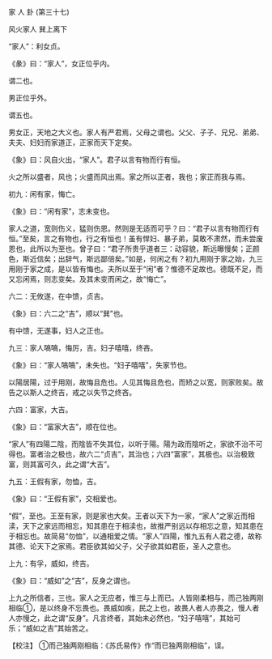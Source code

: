 家 人 卦 (第三十七)

风火家人 巽上离下

“家人”：利女贞。

《彖》曰：“家人”，女正位乎内。

谓二也。

男正位乎外。

谓五也。

男女正，天地之大义也。家人有严君焉，父母之谓也。父父、子子、兄兄、弟弟、夫夫、妇妇而家道正，正家而天下定矣。

《象》曰：风自火出，“家人”。君子以言有物而行有恒。

火之所以盛者，风也；火盛而风出焉。家之所以正者，我也；家正而我与焉。

初九：闲有家，悔亡。

《象》曰：“闲有家”，志未变也。

家人之道，宽则伤义，猛则伤恩。然则是无适而可乎？曰：“君子以言有物而行有恒。”至矣，言之有物也，行之有恒也！虽有悍妇、暴子弟，莫敢不肃然，而未尝废恩也，此所以为至也。曾子曰：“君子所贵乎道者三：动容貌，斯远曝慢矣；正颜色，斯近信矣；出辞气，斯远鄙倍矣。”如是，何闲之有？初九用刚于家之始，九三用刚于家之成，是以皆有悔也。夫所以至于“闲”者？惟德不足故也。德既不足，而又忘闲焉，则志变矣。及其未变而闲之，故“悔亡”。

六二：无攸遂，在中馈，贞吉。

《象》曰：六二之“吉”，顺以“巽”也。

有中馈，无遂事，妇人之正也。

九三：家人嗃嗃，悔厉，吉。妇子嘻嘻，终吝。

《象》曰：“家人嗃嗃”，未失也。“妇子嘻嘻”，失家节也。

以陽居陽，过于用刚，故悔且危也。人见其悔且危也，而矫之以宽，则家败矣。故告之以斯人之终吉，戒之以失节之终吝。

六四：富家，大吉。

《象》曰：“富家大吉”，顺在位也。

“家人”有四陽二陰，而陰皆不失其位，以听于陽。陽为政而陰听之，家欲不治不可得也。富者治之极也，故六二“贞吉”，其治也；六四“富家”，其极也。以治极致富，则其富可久，此之谓“大吉”。

九五：王假有家，勿恤，吉。

《象》曰：“王假有家”，交相爱也。

“假”，至也。王至有家，则是家也大矣。王者以天下为一家，“家人”之家近而相渎，天下之家远而相忘，知其患在于相渎也，故推严别远以存相忘之意，知其患在于相忘也。故简易“勿恤”，以通相爱之情。“家人”四陽，惟九五有人君之德，故称其德、论天下之家焉。君臣欲其如父子，父子欲其如君臣，圣人之意也。

上九：有孚，威如，终吉。

《象》曰：“威如”之“吉”，反身之谓也。

上九之所信者，三也。家人之无应者，惟三与上而已。人皆刚柔相与，而己独两刚相临①，是以终身不忘畏也。畏威如疾，民之上也，故畏人者人亦畏之，慢人者人亦慢之，此之谓“反身”。凡言终者，其始未必然也，“妇子嘻嘻”，其始可乐；“威如之吉”其始苦之。

【校注】 ①而己独两刚相临：《苏氏易传》作“而已独两刚相临”，误。

